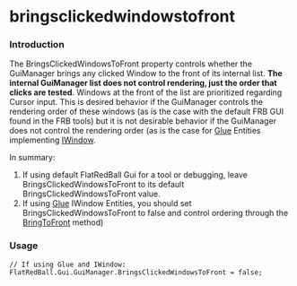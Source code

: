 # bringsclickedwindowstofront

### Introduction

The BringsClickedWindowsToFront property controls whether the GuiManager brings any clicked Window to the front of its internal list. **The internal GuiManager list does not control rendering, just the order that clicks are tested**. Windows at the front of the list are prioritized regarding Cursor input. This is desired behavior if the GuiManager controls the rendering order of these windows (as is the case with the default FRB GUI found in the FRB tools) but it is not desirable behavior if the GuiManager does not control the rendering order (as is the case for [Glue](../../../../../frb/docs/index.php) Entities implementing [IWindow](../../../../../frb/docs/index.php).

In summary:

1. If using default FlatRedBall Gui for a tool or debugging, leave BringsClickedWindowsToFront to its default BringsClickedWindowsToFront value.
2. If using [Glue](../../../../../frb/docs/index.php) IWindow Entities, you should set BringsClickedWindowsToFront to false and control ordering through the [BringToFront](../../../../../frb/docs/index.php) method)

### Usage

```
// If using Glue and IWindow:
FlatRedBall.Gui.GuiManager.BringsClickedWindowsToFront = false;
```
